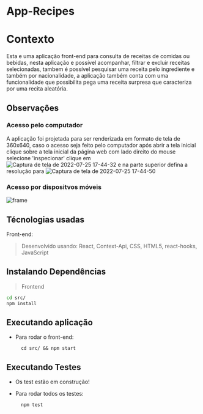 # App-Recipes

# Contexto
Esta e uma aplicação front-end para consulta de receitas de comidas ou bebidas, nesta aplicação e possível acompanhar, filtrar e excluir receitas selecionadas, tambem é possível pesquisar uma receita pelo ingrediente  e também por nacionalidade, a aplicação também conta com uma funcionalidade que possibilita pega uma receita surpresa que caracteriza por uma recita aleatória.

## Observações
### Acesso pelo computador
A aplicação foi projetada para ser renderizada em formato de tela de 360x640, caso o acesso seja feito pelo computador  após abrir a tela inicial clique sobre a tela inicial da página web com lado direito do mouse selecione 'inspecionar' clique em ![Captura de tela de 2022-07-25 17-44-32](https://user-images.githubusercontent.com/48891073/180871682-7259603c-ea17-4b37-85d7-1eec72945c20.png) e na parte superior defina a resolução para
![Captura de tela de 2022-07-25 17-44-50](https://user-images.githubusercontent.com/48891073/180871891-501b608c-716a-4b3a-bf60-47b707121859.png)

### Acesso por dispositvos móveis
![frame](https://user-images.githubusercontent.com/48891073/180872721-637e7442-a7dc-4929-a910-b71084d3e2e9.png)

## Técnologias usadas

Front-end:
> Desenvolvido usando: React, Context-Api, CSS, HTML5, react-hooks, JavaScript

## Instalando Dependências

> Frontend
```bash
cd src/
npm install
``` 
## Executando aplicação


* Para rodar o front-end:

  ```
    cd src/ && npm start
  ```

## Executando Testes
* Os test estão em construção!
* Para rodar todos os testes:

  ```
    npm test

